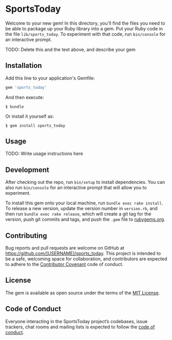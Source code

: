 # SportsToday

Welcome to your new gem! In this directory, you'll find the files you need to be able to package up your Ruby library into a gem. Put your Ruby code in the file `lib/sports_today`. To experiment with that code, run `bin/console` for an interactive prompt.

TODO: Delete this and the text above, and describe your gem

## Installation

Add this line to your application's Gemfile:

```ruby
gem 'sports_today'
```

And then execute:

    $ bundle

Or install it yourself as:

    $ gem install sports_today

## Usage

TODO: Write usage instructions here

## Development

After checking out the repo, run `bin/setup` to install dependencies. You can also run `bin/console` for an interactive prompt that will allow you to experiment.

To install this gem onto your local machine, run `bundle exec rake install`. To release a new version, update the version number in `version.rb`, and then run `bundle exec rake release`, which will create a git tag for the version, push git commits and tags, and push the `.gem` file to [rubygems.org](https://rubygems.org).

## Contributing

Bug reports and pull requests are welcome on GitHub at https://github.com/[USERNAME]/sports_today. This project is intended to be a safe, welcoming space for collaboration, and contributors are expected to adhere to the [Contributor Covenant](http://contributor-covenant.org) code of conduct.

## License

The gem is available as open source under the terms of the [MIT License](https://opensource.org/licenses/MIT).

## Code of Conduct

Everyone interacting in the SportsToday project’s codebases, issue trackers, chat rooms and mailing lists is expected to follow the [code of conduct](https://github.com/[USERNAME]/sports_today/blob/master/CODE_OF_CONDUCT.md).
